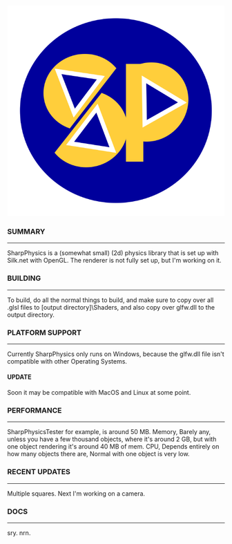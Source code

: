 ![SharpPhysics logo](./logo.svg)

### SUMMARY ###
---------------------------------------------------------

SharpPhysics is a (somewhat small) (2d) physics library that is set up with Silk.net with OpenGL.
The renderer is not fully set up, but I'm working on it.

### BUILDING ###
---------------------------------------------------------

To build, do all the normal things to build, and make sure to copy over all .glsl files to [output directory]\Shaders,
and also copy over glfw.dll to the output directory.

### PLATFORM SUPPORT ###
---------------------------------------------------------

Currently SharpPhysics only runs on Windows, because the glfw.dll file isn't compatible with other Operating Systems.
#### UPDATE ####
Soon it may be compatible with MacOS and Linux at some point.

### PERFORMANCE ###
---------------------------------------------------------

SharpPhysicsTester for example, is around 50 MB.
Memory, Barely any, unless you have a few thousand objects, where it's around 2 GB, but with one object rendering it's around 40 MB of mem.
CPU, Depends entirely on how many objects there are, Normal with one object is very low.

### RECENT UPDATES ###
---------------------------------------------------------

Multiple squares. Next I'm working on a camera.

### DOCS ###
---------------------------------------------------------

sry. nrn.